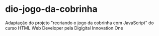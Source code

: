 # dio-jogo-da-cobrinha
 Adaptação do projeto "recriando o jogo da cobrinha com JavaScript" do curso HTML Web Developer pela Digigital Innovation One
